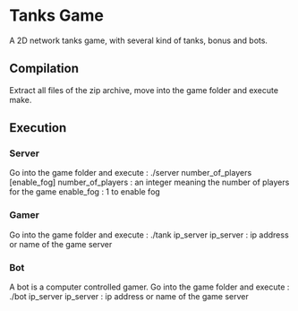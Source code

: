 # Tanks Game
A 2D network tanks game, with several kind of tanks, bonus and bots.

## Compilation
Extract all files of the zip archive, move into the game folder and execute make.

## Execution
### Server
Go into the game folder and execute : ./server number_of_players [enable_fog]
number_of_players : an integer meaning the number of players for the game
enable_fog : 1 to enable fog

### Gamer
Go into the game folder and execute : ./tank ip_server
ip_server : ip address or name of the game server

### Bot
A bot is a computer controlled gamer.
Go into the game folder and execute : ./bot ip_server
ip_server : ip address or name of the game server
